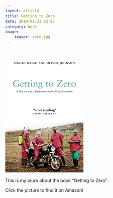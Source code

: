 ```yaml
---
layout: article
title: Getting to Zero
date: 2019-01-23 22:05
category: book
image:
    teaser: zero.jpg

---
```


<a href="https://www.amazon.com/Getting-Zero-Doctor-Diplomat-Frontline/dp/1786992485">
<img src="/images/zero.jpg" alt="Getting to Zero" class="center" style="width:249px;height:375px;">
</a>
<p>
This is my blurb about the book "Getting to Zero". 
</p>

<p>
Click the picture to find it on Amazon!
</p>